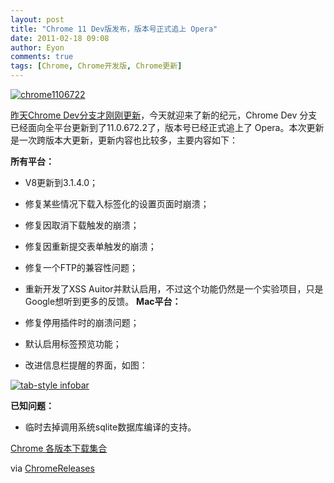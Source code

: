 ```yaml
---
layout: post
title: "Chrome 11 Dev版发布，版本号正式追上 Opera"
date: 2011-02-18 09:08
author: Eyon
comments: true
tags: [Chrome, Chrome开发版, Chrome更新]
---
```

<a href="http://img.chromi.org/2011/02/chrome1106722.png">![](http://img.chromi.org/2011/02/chrome1106722.png "chrome1106722")</a>

[昨天Chrome Dev分支才刚刚更新](http://www.chromi.org/archives/10488)，今天就迎来了新的纪元，Chrome Dev 分支已经面向全平台更新到了11.0.672.2了，版本号已经正式追上了 Opera。本次更新是一次跨版本大更新，更新内容也比较多，主要内容如下：

**所有平台：**


*   V8更新到3.1.4.0；
*   修复某些情况下载入标签化的设置页面时崩溃；
*   修复因取消下载触发的崩溃；
*   修复因重新提交表单触发的崩溃；
*   修复一个FTP的兼容性问题；
*   重新开发了XSS Auitor并默认启用，不过这个功能仍然是一个实验项目，只是 Google想听到更多的反馈。
**Mac平台：**


*   修复停用插件时的崩溃问题；
*   默认启用标签预览功能；
*   改进信息栏提醒的界面，如图：

<a href="http://img.chromi.org/2011/02/tab-style-infobar.png">![](http://img.chromi.org/2011/02/tab-style-infobar.png "tab-style infobar")</a>

**已知问题：**


*   临时去掉调用系统sqlite数据库编译的支持。

[Chrome 各版本下载集合](http://www.chromi.org/chromedownload)

via [ChromeReleases](http://googlechromereleases.blogspot.com/2011/02/dev-channel-update_17.html)
